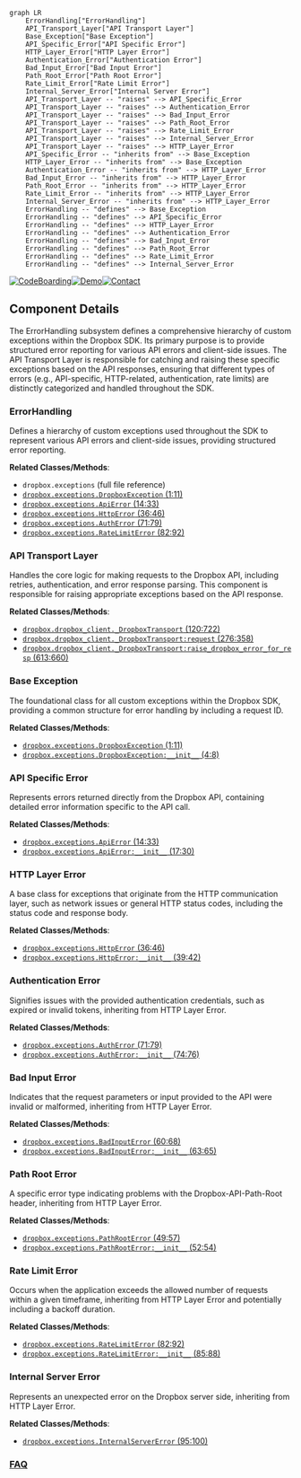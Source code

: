 ```mermaid
graph LR
    ErrorHandling["ErrorHandling"]
    API_Transport_Layer["API Transport Layer"]
    Base_Exception["Base Exception"]
    API_Specific_Error["API Specific Error"]
    HTTP_Layer_Error["HTTP Layer Error"]
    Authentication_Error["Authentication Error"]
    Bad_Input_Error["Bad Input Error"]
    Path_Root_Error["Path Root Error"]
    Rate_Limit_Error["Rate Limit Error"]
    Internal_Server_Error["Internal Server Error"]
    API_Transport_Layer -- "raises" --> API_Specific_Error
    API_Transport_Layer -- "raises" --> Authentication_Error
    API_Transport_Layer -- "raises" --> Bad_Input_Error
    API_Transport_Layer -- "raises" --> Path_Root_Error
    API_Transport_Layer -- "raises" --> Rate_Limit_Error
    API_Transport_Layer -- "raises" --> Internal_Server_Error
    API_Transport_Layer -- "raises" --> HTTP_Layer_Error
    API_Specific_Error -- "inherits from" --> Base_Exception
    HTTP_Layer_Error -- "inherits from" --> Base_Exception
    Authentication_Error -- "inherits from" --> HTTP_Layer_Error
    Bad_Input_Error -- "inherits from" --> HTTP_Layer_Error
    Path_Root_Error -- "inherits from" --> HTTP_Layer_Error
    Rate_Limit_Error -- "inherits from" --> HTTP_Layer_Error
    Internal_Server_Error -- "inherits from" --> HTTP_Layer_Error
    ErrorHandling -- "defines" --> Base_Exception
    ErrorHandling -- "defines" --> API_Specific_Error
    ErrorHandling -- "defines" --> HTTP_Layer_Error
    ErrorHandling -- "defines" --> Authentication_Error
    ErrorHandling -- "defines" --> Bad_Input_Error
    ErrorHandling -- "defines" --> Path_Root_Error
    ErrorHandling -- "defines" --> Rate_Limit_Error
    ErrorHandling -- "defines" --> Internal_Server_Error
```
[![CodeBoarding](https://img.shields.io/badge/Generated%20by-CodeBoarding-9cf?style=flat-square)](https://github.com/CodeBoarding/GeneratedOnBoardings)[![Demo](https://img.shields.io/badge/Try%20our-Demo-blue?style=flat-square)](https://www.codeboarding.org/demo)[![Contact](https://img.shields.io/badge/Contact%20us%20-%20contact@codeboarding.org-lightgrey?style=flat-square)](mailto:contact@codeboarding.org)

## Component Details

The ErrorHandling subsystem defines a comprehensive hierarchy of custom exceptions within the Dropbox SDK. Its primary purpose is to provide structured error reporting for various API errors and client-side issues. The API Transport Layer is responsible for catching and raising these specific exceptions based on the API responses, ensuring that different types of errors (e.g., API-specific, HTTP-related, authentication, rate limits) are distinctly categorized and handled throughout the SDK.

### ErrorHandling
Defines a hierarchy of custom exceptions used throughout the SDK to represent various API errors and client-side issues, providing structured error reporting.


**Related Classes/Methods**:

- `dropbox.exceptions` (full file reference)
- <a href="https://github.com/dropbox/dropbox-sdk-python/blob/master/dropbox/exceptions.py#L1-L11" target="_blank" rel="noopener noreferrer">`dropbox.exceptions.DropboxException` (1:11)</a>
- <a href="https://github.com/dropbox/dropbox-sdk-python/blob/master/dropbox/exceptions.py#L14-L33" target="_blank" rel="noopener noreferrer">`dropbox.exceptions.ApiError` (14:33)</a>
- <a href="https://github.com/dropbox/dropbox-sdk-python/blob/master/dropbox/exceptions.py#L36-L46" target="_blank" rel="noopener noreferrer">`dropbox.exceptions.HttpError` (36:46)</a>
- <a href="https://github.com/dropbox/dropbox-sdk-python/blob/master/dropbox/exceptions.py#L71-L79" target="_blank" rel="noopener noreferrer">`dropbox.exceptions.AuthError` (71:79)</a>
- <a href="https://github.com/dropbox/dropbox-sdk-python/blob/master/dropbox/exceptions.py#L82-L92" target="_blank" rel="noopener noreferrer">`dropbox.exceptions.RateLimitError` (82:92)</a>


### API Transport Layer
Handles the core logic for making requests to the Dropbox API, including retries, authentication, and error response parsing. This component is responsible for raising appropriate exceptions based on the API response.


**Related Classes/Methods**:

- <a href="https://github.com/dropbox/dropbox-sdk-python/blob/master/dropbox/dropbox_client.py#L120-L722" target="_blank" rel="noopener noreferrer">`dropbox.dropbox_client._DropboxTransport` (120:722)</a>
- <a href="https://github.com/dropbox/dropbox-sdk-python/blob/master/dropbox/dropbox_client.py#L276-L358" target="_blank" rel="noopener noreferrer">`dropbox.dropbox_client._DropboxTransport:request` (276:358)</a>
- <a href="https://github.com/dropbox/dropbox-sdk-python/blob/master/dropbox/dropbox_client.py#L613-L660" target="_blank" rel="noopener noreferrer">`dropbox.dropbox_client._DropboxTransport:raise_dropbox_error_for_resp` (613:660)</a>


### Base Exception
The foundational class for all custom exceptions within the Dropbox SDK, providing a common structure for error handling by including a request ID.


**Related Classes/Methods**:

- <a href="https://github.com/dropbox/dropbox-sdk-python/blob/master/dropbox/exceptions.py#L1-L11" target="_blank" rel="noopener noreferrer">`dropbox.exceptions.DropboxException` (1:11)</a>
- <a href="https://github.com/dropbox/dropbox-sdk-python/blob/master/dropbox/exceptions.py#L4-L8" target="_blank" rel="noopener noreferrer">`dropbox.exceptions.DropboxException:__init__` (4:8)</a>


### API Specific Error
Represents errors returned directly from the Dropbox API, containing detailed error information specific to the API call.


**Related Classes/Methods**:

- <a href="https://github.com/dropbox/dropbox-sdk-python/blob/master/dropbox/exceptions.py#L14-L33" target="_blank" rel="noopener noreferrer">`dropbox.exceptions.ApiError` (14:33)</a>
- <a href="https://github.com/dropbox/dropbox-sdk-python/blob/master/dropbox/exceptions.py#L17-L30" target="_blank" rel="noopener noreferrer">`dropbox.exceptions.ApiError:__init__` (17:30)</a>


### HTTP Layer Error
A base class for exceptions that originate from the HTTP communication layer, such as network issues or general HTTP status codes, including the status code and response body.


**Related Classes/Methods**:

- <a href="https://github.com/dropbox/dropbox-sdk-python/blob/master/dropbox/exceptions.py#L36-L46" target="_blank" rel="noopener noreferrer">`dropbox.exceptions.HttpError` (36:46)</a>
- <a href="https://github.com/dropbox/dropbox-sdk-python/blob/master/dropbox/exceptions.py#L39-L42" target="_blank" rel="noopener noreferrer">`dropbox.exceptions.HttpError:__init__` (39:42)</a>


### Authentication Error
Signifies issues with the provided authentication credentials, such as expired or invalid tokens, inheriting from HTTP Layer Error.


**Related Classes/Methods**:

- <a href="https://github.com/dropbox/dropbox-sdk-python/blob/master/dropbox/exceptions.py#L71-L79" target="_blank" rel="noopener noreferrer">`dropbox.exceptions.AuthError` (71:79)</a>
- <a href="https://github.com/dropbox/dropbox-sdk-python/blob/master/dropbox/exceptions.py#L74-L76" target="_blank" rel="noopener noreferrer">`dropbox.exceptions.AuthError:__init__` (74:76)</a>


### Bad Input Error
Indicates that the request parameters or input provided to the API were invalid or malformed, inheriting from HTTP Layer Error.


**Related Classes/Methods**:

- <a href="https://github.com/dropbox/dropbox-sdk-python/blob/master/dropbox/exceptions.py#L60-L68" target="_blank" rel="noopener noreferrer">`dropbox.exceptions.BadInputError` (60:68)</a>
- <a href="https://github.com/dropbox/dropbox-sdk-python/blob/master/dropbox/exceptions.py#L63-L65" target="_blank" rel="noopener noreferrer">`dropbox.exceptions.BadInputError:__init__` (63:65)</a>


### Path Root Error
A specific error type indicating problems with the Dropbox-API-Path-Root header, inheriting from HTTP Layer Error.


**Related Classes/Methods**:

- <a href="https://github.com/dropbox/dropbox-sdk-python/blob/master/dropbox/exceptions.py#L49-L57" target="_blank" rel="noopener noreferrer">`dropbox.exceptions.PathRootError` (49:57)</a>
- <a href="https://github.com/dropbox/dropbox-sdk-python/blob/master/dropbox/exceptions.py#L52-L54" target="_blank" rel="noopener noreferrer">`dropbox.exceptions.PathRootError:__init__` (52:54)</a>


### Rate Limit Error
Occurs when the application exceeds the allowed number of requests within a given timeframe, inheriting from HTTP Layer Error and potentially including a backoff duration.


**Related Classes/Methods**:

- <a href="https://github.com/dropbox/dropbox-sdk-python/blob/master/dropbox/exceptions.py#L82-L92" target="_blank" rel="noopener noreferrer">`dropbox.exceptions.RateLimitError` (82:92)</a>
- <a href="https://github.com/dropbox/dropbox-sdk-python/blob/master/dropbox/exceptions.py#L85-L88" target="_blank" rel="noopener noreferrer">`dropbox.exceptions.RateLimitError:__init__` (85:88)</a>


### Internal Server Error
Represents an unexpected error on the Dropbox server side, inheriting from HTTP Layer Error.


**Related Classes/Methods**:

- <a href="https://github.com/dropbox/dropbox-sdk-python/blob/master/dropbox/exceptions.py#L95-L100" target="_blank" rel="noopener noreferrer">`dropbox.exceptions.InternalServerError` (95:100)</a>




### [FAQ](https://github.com/CodeBoarding/GeneratedOnBoardings/tree/main?tab=readme-ov-file#faq)